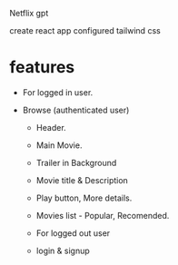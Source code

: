 Netflix gpt

create react app
configured tailwind css

# features

- For logged in user.
- Browse (authenticated user)

  - Header.
  - Main Movie.
  - Trailer in Background
  - Movie title & Description
  - Play button, More details.
  - Movies list - Popular, Recomended.

  - For logged out user
  - login & signup
